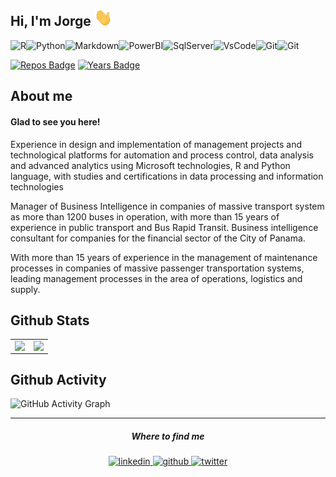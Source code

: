 ## Hi, I'm Jorge <img src="https://github.com/jorgehsaavedra/jorgehsaavedra/blob/main/assets/Hi.gif" width="29px">
<img alt="R" src="https://img.shields.io/badge/r-%23276DC3.svg?style=for-the-badge&logo=r&logoColor=white"/><img alt="Python" src="https://img.shields.io/badge/python-%2314354C.svg?style=for-the-badge&logo=python&logoColor=white"/><img alt="Markdown" src="https://img.shields.io/badge/markdown-%23000000.svg?style=for-the-badge&logo=markdown&logoColor=white"/><img alt="PowerBI" src="https://img.shields.io/badge/PowerBI-F2C811?style=for-the-badge&logo=Power%20BI&logoColor=white"/><img alt="SqlServer" src="https://img.shields.io/badge/Microsoft_SQL_Server-CC2927?style=for-the-badge&logo=microsoft-sql-server&logoColor=white"/><img alt="VsCode" src="https://img.shields.io/badge/Visual_Studio_Code-0078D4?style=for-the-badge&logo=visual%20studio%20code&logoColor=white"/><img alt="Git" src="https://img.shields.io/badge/Git-F05032?style=for-the-badge&logo=git&logoColor=white"/><img alt="Git" src="https://img.shields.io/badge/Docker-2CA5E0?style=for-the-badge&logo=docker&logoColor=white"/>

[![Repos Badge](https://badges.pufler.dev/repos/jorgehsaavedra)](https://badges.pufler.dev) [![Years Badge](https://badges.pufler.dev/years/jorgehsaavedra)](https://badges.pufler.dev)

## About me 
#### Glad to see you here!
Experience in design and implementation of management projects and technological platforms for automation and process control, data analysis and advanced analytics using Microsoft technologies, R and Python language, with studies and certifications in data processing and information technologies

Manager of Business Intelligence in companies of massive transport system as more than 1200 buses in operation, with more than 15 years of experience in public transport and Bus Rapid Transit. Business intelligence consultant for companies for the financial sector of the City of Panama.

With more than 15 years of experience in the management of maintenance processes in companies of massive passenger transportation systems, leading management processes in the area of operations, logistics and supply.

## Github Stats  
<table><tr><td valign="top" width="50%">

<img src="https://github-readme-stats.vercel.app/api?username=jorgehsaavedra&show_icons=true&count_private=true&hide_border=true" align="left" style="width: 100%" />
</td><td valign="top" width="50%">
<img src="https://github-readme-streak-stats.herokuapp.com/?user=jorgehsaavedra&hide_border=true" align="left" style="width: 100%" />
</td></tr></table>   

## Github Activity  
![GitHub Activity Graph](https://activity-graph.herokuapp.com/graph?username=jorgehsaavedra&bg_color=ffffff&color=708090&line=4078c0&point=4078c0&area=true&hide_border=false)  

------------
<div align="center">
<h5>Where to find me</h5>
<a href="https://linkedin.com/in/https://www.linkedin.com/in/jorgesaavedragomez/" target="_blank">
<img src=https://img.shields.io/badge/linkedin-%231E77B5.svg?&style=for-the-badge&logo=linkedin&logoColor=white alt=linkedin style="margin-bottom: 5px;" />
</a>
<a href="https://github.com/https://github.com/jorgehsaavedra" target="_blank">
<img src=https://img.shields.io/badge/github-%2324292e.svg?&style=for-the-badge&logo=github&logoColor=white alt=github style="margin-bottom: 5px;" />
</a>
<a href="https://twitter.com/https://twitter.com/jhsaavedra" target="_blank">
<img src=https://img.shields.io/badge/twitter-%2300acee.svg?&style=for-the-badge&logo=twitter&logoColor=white alt=twitter style="margin-bottom: 5px;" />
</a>  
</div>  
